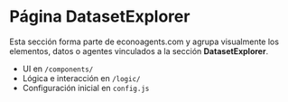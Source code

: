 # Página DatasetExplorer

Esta sección forma parte de econoagents.com y agrupa visualmente los elementos, datos o agentes vinculados a la sección **DatasetExplorer**.

- UI en `/components/`
- Lógica e interacción en `/logic/`
- Configuración inicial en `config.js`
